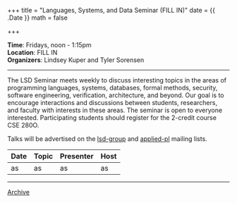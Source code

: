 +++
title = "Languages, Systems, and Data Seminar (FILL IN)"
date = {{ .Date }}
math = false

+++

**Time**: Fridays, noon - 1:15pm <br/>
**Location**: FILL IN <br/>
**Organizers**: Lindsey Kuper and Tyler Sorensen<br />

---

The LSD Seminar meets weekly to discuss interesting topics in the areas of programming languages, systems, databases, formal methods, security, software engineering, verification, architecture, and beyond.  Our goal is to encourage interactions and discussions between students, researchers, and faculty with interests in these areas.  The seminar is open to everyone interested.  Participating students should register for the 2-credit course CSE 280O.

Talks will be advertised on the [lsd-group](https://groups.google.com/a/ucsc.edu/g/lsd-group/members) and [applied-pl](https://groups.google.com/g/applied-pl) mailing lists.


| Date            | Topic       | Presenter | Host |
|-----------------|-------------|-----------|------|
| as | as | as | as |

---

[Archive](../)
